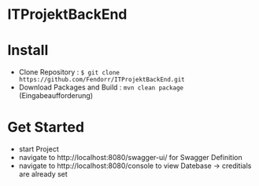 # ITProjektBackEnd

# Install
- Clone Repository : `$ git clone https://github.com/Fendorr/ITProjektBackEnd.git`
- Download Packages and Build : `mvn clean package` (Eingabeaufforderung)

# Get Started
- start Project 
- navigate to http://localhost:8080/swagger-ui/ for Swagger Definition
- navigate to http://localhost:8080/console to view Datebase -> creditials are already set

